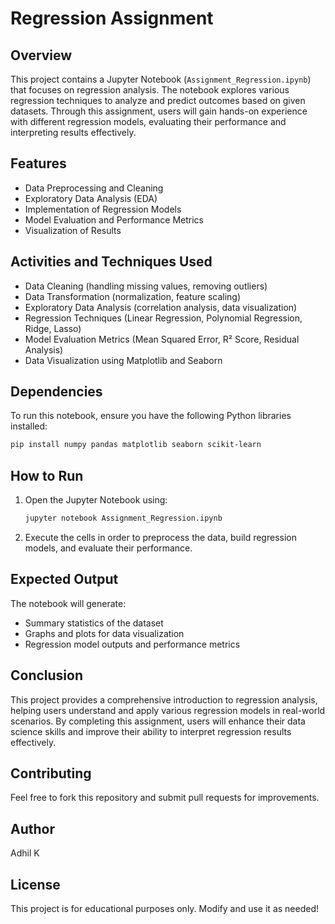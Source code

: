 # Regression Assignment

## Overview
This project contains a Jupyter Notebook (`Assignment_Regression.ipynb`) that focuses on regression analysis. The notebook explores various regression techniques to analyze and predict outcomes based on given datasets. Through this assignment, users will gain hands-on experience with different regression models, evaluating their performance and interpreting results effectively.

## Features
- Data Preprocessing and Cleaning
- Exploratory Data Analysis (EDA)
- Implementation of Regression Models
- Model Evaluation and Performance Metrics
- Visualization of Results

## Activities and Techniques Used
- Data Cleaning (handling missing values, removing outliers)
- Data Transformation (normalization, feature scaling)
- Exploratory Data Analysis (correlation analysis, data visualization)
- Regression Techniques (Linear Regression, Polynomial Regression, Ridge, Lasso)
- Model Evaluation Metrics (Mean Squared Error, R² Score, Residual Analysis)
- Data Visualization using Matplotlib and Seaborn

## Dependencies
To run this notebook, ensure you have the following Python libraries installed:

```bash
pip install numpy pandas matplotlib seaborn scikit-learn
```

## How to Run
1. Open the Jupyter Notebook using:
   ```bash
   jupyter notebook Assignment_Regression.ipynb
   ```
2. Execute the cells in order to preprocess the data, build regression models, and evaluate their performance.

## Expected Output
The notebook will generate:
- Summary statistics of the dataset
- Graphs and plots for data visualization
- Regression model outputs and performance metrics

## Conclusion
This project provides a comprehensive introduction to regression analysis, helping users understand and apply various regression models in real-world scenarios. By completing this assignment, users will enhance their data science skills and improve their ability to interpret regression results effectively. 

## Contributing
Feel free to fork this repository and submit pull requests for improvements.

## Author
Adhil K

## License
This project is for educational purposes only. Modify and use it as needed!

